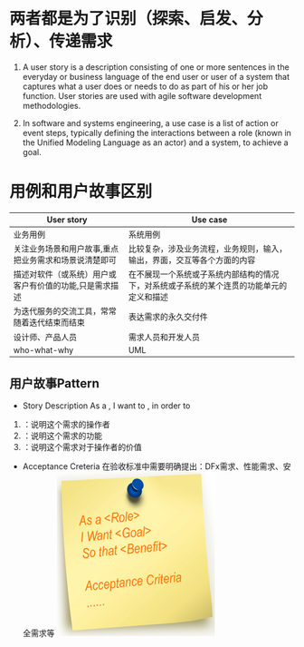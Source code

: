 # 两者都是为了识别（探索、启发、分析）、传递需求

1. A user story is a description consisting of one or more sentences in the everyday or business language of the end user or user of a system that captures what a user does or needs to do as part of his or her job function. User stories are used with agile software development methodologies.

2. In software and systems engineering, a use case is a list of action or event steps, typically defining the interactions between a role (known in the Unified Modeling Language as an actor) and a system, to achieve a goal.

# 用例和用户故事区别

|User story|Use case|
|----|---|
|业务用例|系统用例|
|关注业务场景和用户故事,重点把业务需求和场景说清楚即可|比较复杂，涉及业务流程，业务规则，输入，输出，界面，交互等各个方面的内容|
|描述对软件（或系统）用户或客户有价值的功能,只是需求描述|在不展现一个系统或子系统内部结构的情况下，对系统或子系统的某个连贯的功能单元的定义和描述|
|为迭代服务的交流工具，常常随着迭代结束而结束|表达需求的永久交付件|
|设计师、产品人员|需求人员和开发人员|
|who-what-why|UML|


## 用户故事Pattern

* Story Description
As a <role>, I want to <desire>, in order to <benefit>
1. <Role>：说明这个需求的操作者
2. <Desire>：说明这个需求的功能
3. <Benefit>：说明这个需求对于操作者的价值

* Acceptance Creteria
在验收标准中需要明确提出：DFx需求、性能需求、安全需求等
![](https://github.com/jiangxianlou/hello-world/blob/master/pic/Story-Structure3.png?raw=ture)
